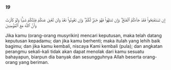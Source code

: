 ##### 19

<span class="ayah">إِن تَسْتَفْتِحُوا۟ فَقَدْ جَآءَكُمُ ٱلْفَتْحُ ۖ وَإِن تَنتَهُوا۟ فَهُوَ خَيْرٌۭ لَّكُمْ ۖ وَإِن تَعُودُوا۟ نَعُدْ وَلَن تُغْنِىَ عَنكُمْ فِئَتُكُمْ شَيْـًۭٔا وَلَوْ كَثُرَتْ وَأَنَّ ٱللَّهَ مَعَ ٱلْمُؤْمِنِينَ</span>

<span class="ayah_translation">Jika kamu (orang-orang musyrikin) mencari keputusan, maka telah datang keputusan kepadamu; dan jika kamu berhenti; maka itulah yang lehih baik bagimu; dan jika kamu kembali, niscaya Kami kembali (pula); dan angkatan perangmu sekali-kali tidak akan dapat menolak dari kamu sesuatu bahayapun, biarpun dia banyak dan sesungguhnya Allah beserta orang-orang yang beriman.</span>
